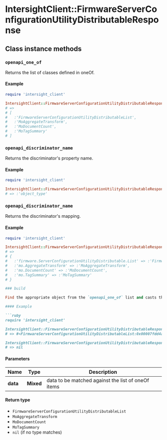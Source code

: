 # IntersightClient::FirmwareServerConfigurationUtilityDistributableResponse

## Class instance methods

### `openapi_one_of`

Returns the list of classes defined in oneOf.

#### Example

```ruby
require 'intersight_client'

IntersightClient::FirmwareServerConfigurationUtilityDistributableResponse.openapi_one_of
# =>
# [
#   :'FirmwareServerConfigurationUtilityDistributableList',
#   :'MoAggregateTransform',
#   :'MoDocumentCount',
#   :'MoTagSummary'
# ]
```

### `openapi_discriminator_name`

Returns the discriminator's property name.

#### Example

```ruby
require 'intersight_client'

IntersightClient::FirmwareServerConfigurationUtilityDistributableResponse.openapi_discriminator_name
# => :'object_type'
```

### `openapi_discriminator_name`

Returns the discriminator's mapping.

#### Example

```ruby
require 'intersight_client'

IntersightClient::FirmwareServerConfigurationUtilityDistributableResponse.openapi_discriminator_mapping
# =>
# {
#   :'firmware.ServerConfigurationUtilityDistributable.List' => :'FirmwareServerConfigurationUtilityDistributableList',
#   :'mo.AggregateTransform' => :'MoAggregateTransform',
#   :'mo.DocumentCount' => :'MoDocumentCount',
#   :'mo.TagSummary' => :'MoTagSummary'
# }

### build

Find the appropriate object from the `openapi_one_of` list and casts the data into it.

#### Example

```ruby
require 'intersight_client'

IntersightClient::FirmwareServerConfigurationUtilityDistributableResponse.build(data)
# => #<FirmwareServerConfigurationUtilityDistributableList:0x00007fdd4aab02a0>

IntersightClient::FirmwareServerConfigurationUtilityDistributableResponse.build(data_that_doesnt_match)
# => nil
```

#### Parameters

| Name | Type | Description |
| ---- | ---- | ----------- |
| **data** | **Mixed** | data to be matched against the list of oneOf items |

#### Return type

- `FirmwareServerConfigurationUtilityDistributableList`
- `MoAggregateTransform`
- `MoDocumentCount`
- `MoTagSummary`
- `nil` (if no type matches)

